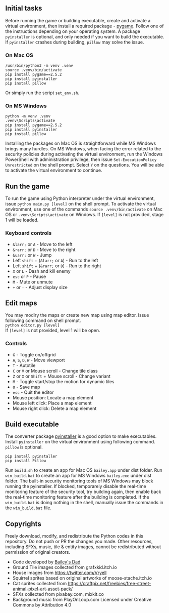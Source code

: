 ## Initial tasks
Before running the game or building executable, create and activate a virtual environment, then install
a required package - [pygame](https://www.pygame.org/). Follow one of the instructions depending on your operating system. 
A package ```pyinstaller``` is optional, and only needed if you want to build the executable. 
If ```pyinstaller``` crashes during building, ```pillow``` may solve the issue.

### On Mac OS
```
/usr/bin/python3 -m venv .venv   
source .venv/bin/activate   
pip install pygame==2.5.2   
pip install pyinstaller   
pip install pillow   
```   
Or simply run the script ```set_env.sh```.

### On MS Windows
```
python -m venv .venv   
.venv\Scripts\activate   
pip install pygame==2.5.2   
pip install pyinstaller   
pip install pillow   
```   

Installing the packages on Mac OS is straightforward while MS Windows brings many hurdles. 
On MS Windows, when facing the error related to the security policies during activating the virtual environment, 
run the Windows PowerShell with administration privilege, then issue ```Set-ExecutionPolicy Unrestricted``` 
on the shell prompt. Select ```Y``` on the questions. You will be able to activate the virtual environment 
to continue.  

## Run the game   
To run the game using Python interpreter under the virtual environment, issue ```python main.py [level]``` 
on the shell prompt. To activate the virtual environment, use one of the commands ```source .venv/bin/activate``` 
on Mac OS or ```.venv\Scripts\activate``` on Windows.  If ```[level]``` is not provided, stage 1 will be loaded.    

### Keyboard controls 
* ```&larr;``` or ```A``` - Move to the left   
* ```&rarr;``` or ```D``` - Move to the right   
* ```&uarr;``` or ```W``` - Jump   
* Left ```shift``` + (```&larr;``` or ```A```) - Run to the left   
* Left ```shift``` + (```&rarr;``` or ```D```) - Run to the right   
* ```X``` or ```L``` - Dash and kill enemy   
* ```esc``` or ```P``` - Pause   
* ```M``` - Mute or unmute   
* ```+``` or ```-``` - Adjust display size   

## Edit maps
You may modiry the maps or create new map using map editor. Issue following command on shell prompt.   
```python editor.py [level]```   
If ```[level]``` is not provided, level 1 will be open.   

### Controls
* ```G``` - Toggle on/offgrid   
* ```A```, ```S```, ```D```, ```W``` - Move viewport   
* ```T``` - Autotile   
* ```C``` or ```V``` or Mouse scroll - Change tile class   
* ```Z``` or ```X``` or ```Shift``` + Mouse scroll - Change variant   
* ```M``` - Toggle start/stop the motion for dynamic tiles   
* ```O``` - Save map   
* ```esc``` - Quit the editor   
* Mouse position: Locate a map element
* Mouse left click: Place a map element
* Mouse right click: Delete a map element 
  
## Build executable
The converter package [pyinstaller](https://pyinstaller.org/en/stable/) is a good option to make executables. 
Install ```pyinstaller``` on the virtual environment using following command. ```pillow``` is optional. 
```
pip install pyinstaller
pip install Pillow
```   
Run ```build.sh``` to create an app for Mac OS ```bailey.app``` under dist folder. 
Run ```win_build.bat``` to create an app for MS Windows ```bailey.exe``` under dist folder. 
The built-in security monitoring tools of MS Windows may block running the pyinstaller. 
If blocked, temporarely disable the real-time monitoring feature of the security tool, try building again, then enable back the real-time monitoring feature after the building is completed. If the ```win_build.bat``` is doing nothing in the shell, manually issue the commands in the ```win_build.bat``` file.

## Copyrights
Freely download, modify, and redistribute the Python codes in this repository. Do not push or PR the changes you made. Other resources, including SFXs, music, tile & entity images, cannot be redistributed without permission of original creators.  
* Code developed by [Bailey's Dad](https://github.com/chiho80/bailey)  
* Ground Tile images collected from grafxkid.itch.io  
* House images from https://twitter.com/Vryell
* Squirrel sprites based on original artworks of moose-stache.itch.io  
* Cat sprites collected from https://craftpix.net/freebies/free-street-animal-pixel-art-asset-pack/
* SFXs collected from pixabay.com, mixkit.co  
* Background music from PlayOnLoop.com Licensed under Creative Commons by Attribution 4.0
